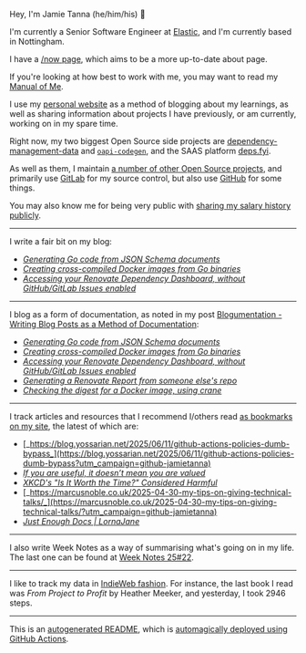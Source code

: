 Hey, I'm Jamie
Tanna (he/him/his) 👋

I'm currently a Senior Software Engineer at [Elastic](https://elastic.co/), and I'm currently based in Nottingham.

I have a [/now page](https://www.jvt.me/now/?utm_campaign=github-jamietanna), which aims to be a more up-to-date about page.

If you're looking at how best to work with me, you may want to read my [Manual of Me](https://manual.jvt.me/?utm_campaign=github-jamietanna).

I use my [personal website](https://www.jvt.me/?utm_campaign=github-jamietanna) as a method of blogging about my learnings, as well as sharing information about projects I have previously, or am currently, working on in my spare time.

Right now, my two biggest Open Source side projects are [dependency-management-data](https://dmd.tanna.dev) and [`oapi-codegen`](https://github.com/deepmap/oapi-codegen/), and the SAAS platform [deps.fyi](https://deps.fyi).

As well as them, I maintain [a number of other Open Source projects](https://www.jvt.me/open-source/?utm_campaign=github-jamietanna), and primarily use [GitLab](https://gitlab.com/jamietanna) for my source control, but also use [GitHub](https://github.com/jamietanna) for some things.

You may also know me for being very public with [sharing my salary history publicly](https://www.jvt.me/salary/?utm_campaign=github-jamietanna).

---

I write a fair bit on my blog:


- [_Generating Go code from JSON Schema documents_](https://www.jvt.me/posts/2025/06/05/json-schema-go/?utm_campaign=github-jamietanna)
- [_Creating cross-compiled Docker images from Go binaries_](https://www.jvt.me/posts/2025/06/04/go-cross-compile-docker/?utm_campaign=github-jamietanna)
- [_Accessing your Renovate Dependency Dashboard, without GitHub/GitLab Issues enabled_](https://www.jvt.me/posts/2025/05/30/renovate-dependency-dashboardless/?utm_campaign=github-jamietanna)

---

I blog as a form of documentation, as noted in my post [Blogumentation - Writing Blog Posts as a Method of Documentation](https://www.jvt.me/posts/2017/06/25/blogumentation/?utm_campaign=github-jamietanna):


- [_Generating Go code from JSON Schema documents_](https://www.jvt.me/posts/2025/06/05/json-schema-go/?utm_campaign=github-jamietanna)
- [_Creating cross-compiled Docker images from Go binaries_](https://www.jvt.me/posts/2025/06/04/go-cross-compile-docker/?utm_campaign=github-jamietanna)
- [_Accessing your Renovate Dependency Dashboard, without GitHub/GitLab Issues enabled_](https://www.jvt.me/posts/2025/05/30/renovate-dependency-dashboardless/?utm_campaign=github-jamietanna)
- [_Generating a Renovate Report from someone else's repo_](https://www.jvt.me/posts/2025/05/30/renovate-report-another-repo/?utm_campaign=github-jamietanna)
- [_Checking the digest for a Docker image, using crane_](https://www.jvt.me/posts/2025/05/28/crane-digest/?utm_campaign=github-jamietanna)

---

I track articles and resources that I recommend I/others read [as bookmarks on my site](https://www.jvt.me/kind/bookmarks/?utm_campaign=github-jamietanna), the latest of which are:


- [_https://blog.yossarian.net/2025/06/11/github-actions-policies-dumb-bypass_](https://blog.yossarian.net/2025/06/11/github-actions-policies-dumb-bypass?utm_campaign=github-jamietanna)
- [_If you are useful, it doesn’t mean you are valued_](https://betterthanrandom.substack.com/p/if-you-are-useful-it-doesnt-mean?utm_campaign=github-jamietanna)
- [_XKCD's "Is It Worth the Time?" Considered Harmful_](https://will-keleher.com/posts/its-not-worth-the-time-yet.html?utm_campaign=github-jamietanna)
- [_https://marcusnoble.co.uk/2025-04-30-my-tips-on-giving-technical-talks/_](https://marcusnoble.co.uk/2025-04-30-my-tips-on-giving-technical-talks/?utm_campaign=github-jamietanna)
- [_Just Enough Docs | LornaJane_](https://lornajane.net/posts/2025/just-enough-docs?utm_campaign=github-jamietanna)

---

I also write Week Notes as a way of summarising what's going on in my life. The last one can be found at [Week Notes 25#22](https://www.jvt.me/week-notes/2025/22/?utm_campaign=github-jamietanna).

---

I like to track my data in [IndieWeb fashion](https://indieweb.org/why). For instance, the last book I read was _From Project to Profit_ by Heather Meeker, and yesterday, I took 2946 steps.

---
This is an [autogenerated README](https://www.jvt.me/posts/2022/01/12/autogenerated-profile-readme/?utm_campaign=github-jamietanna), which is [automagically deployed using GitHub Actions](https://github.com/jamietanna/jamietanna/blob/main/.github/workflows/rebuild.yml).
